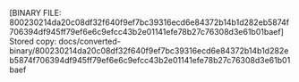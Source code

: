 [BINARY FILE: 800230214da20c08df32f640f9ef7bc39316ecd6e84372b14b1d282eb5874f706394df945ff79ef6e6c9efcc43b2e01141efe78b27c76308d3e61b01baef]
Stored copy: docs/converted-binary/800230214da20c08df32f640f9ef7bc39316ecd6e84372b14b1d282eb5874f706394df945ff79ef6e6c9efcc43b2e01141efe78b27c76308d3e61b01baef
